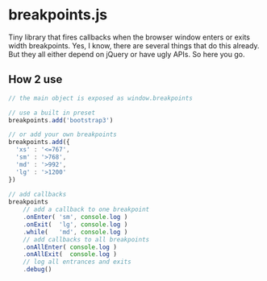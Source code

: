 # breakpoints.js
Tiny library that fires callbacks when the browser window enters or exits width breakpoints. Yes, I know, there are several things that do this already. But they all either depend on jQuery or have ugly APIs. So here you go.

## How 2 use
```javascript
// the main object is exposed as window.breakpoints

// use a built in preset
breakpoints.add('bootstrap3')

// or add your own breakpoints
breakpoints.add({
  'xs' : '<=767',
  'sm' : '>768',
  'md' : '>992',
  'lg' : '>1200'
})
  
// add callbacks
breakpoints
    // add a callback to one breakpoint
    .onEnter( 'sm', console.log )
    .onExit(  'lg', console.log )
    .while(   'md', console.log )
    // add callbacks to all breakpoints
    .onAllEnter( console.log )
    .onAllExit(  console.log )
    // log all entrances and exits
    .debug()

```
